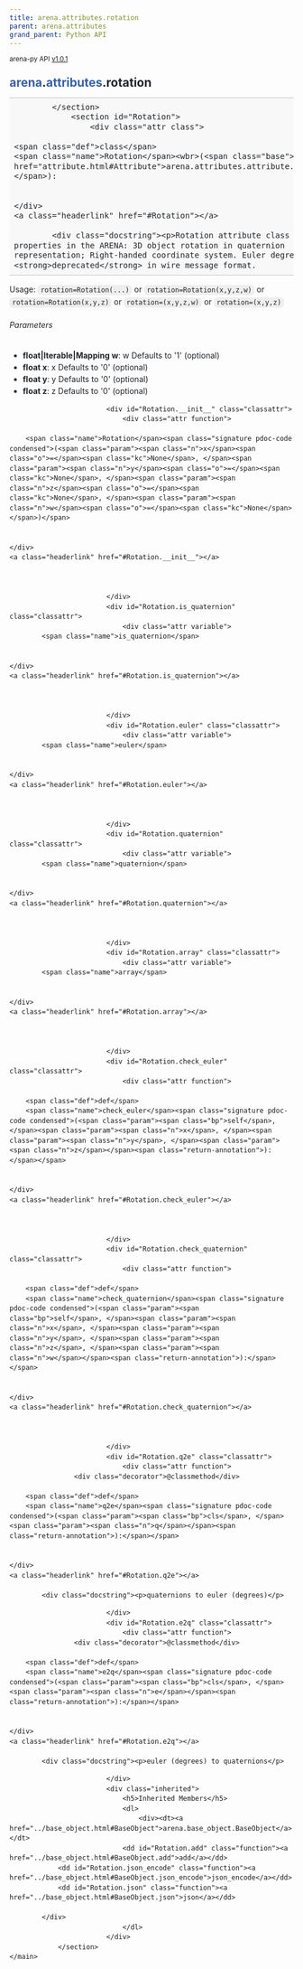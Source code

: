 ```yaml
---
title: arena.attributes.rotation
parent: arena.attributes
grand_parent: Python API
---
```

<small>arena-py API <a href="https://github.com/arenaxr/arena-py/blob/v1.0.1/arena">v1.0.1</a></small>
<div>
    <main class="pdoc">
            <section class="module-info">
                    <h1 class="modulename">
<a href="./../arena.html">arena</a><wbr>.<a href="./../attributes.html">attributes</a><wbr>.rotation    </h1>

                
                
                
                
            </section>
                <section id="Rotation">
                    <div class="attr class">
            
    <span class="def">class</span>
    <span class="name">Rotation</span><wbr>(<span class="base"><a href="attribute.html#Attribute">arena.attributes.attribute.Attribute</a></span>):

        
    </div>
    <a class="headerlink" href="#Rotation"></a>
    
            <div class="docstring"><p>Rotation attribute class to manage its properties in the ARENA: 3D object rotation in quaternion representation; Right-handed coordinate system. Euler degrees are <strong>deprecated</strong> in wire message format.
Usage: <code>rotation=Rotation(...)</code> or <code>rotation=Rotation(x,y,z,w)</code> or <code>rotation=Rotation(x,y,z)</code> or <code>rotation=(x,y,z,w)</code> or <code>rotation=(x,y,z)</code></p>

<h6 id="parameters">Parameters</h6>

<ul>
<li><strong>float|Iterable|Mapping w</strong>:  w Defaults to '1' (optional)</li>
<li><strong>float x</strong>:  x Defaults to '0' (optional)</li>
<li><strong>float y</strong>:  y Defaults to '0' (optional)</li>
<li><strong>float z</strong>:  z Defaults to '0' (optional)</li>
</ul>
</div>


                            <div id="Rotation.__init__" class="classattr">
                                <div class="attr function">
            
        <span class="name">Rotation</span><span class="signature pdoc-code condensed">(<span class="param"><span class="n">x</span><span class="o">=</span><span class="kc">None</span>, </span><span class="param"><span class="n">y</span><span class="o">=</span><span class="kc">None</span>, </span><span class="param"><span class="n">z</span><span class="o">=</span><span class="kc">None</span>, </span><span class="param"><span class="n">w</span><span class="o">=</span><span class="kc">None</span></span>)</span>

        
    </div>
    <a class="headerlink" href="#Rotation.__init__"></a>
    
    

                            </div>
                            <div id="Rotation.is_quaternion" class="classattr">
                                <div class="attr variable">
            <span class="name">is_quaternion</span>

        
    </div>
    <a class="headerlink" href="#Rotation.is_quaternion"></a>
    
    

                            </div>
                            <div id="Rotation.euler" class="classattr">
                                <div class="attr variable">
            <span class="name">euler</span>

        
    </div>
    <a class="headerlink" href="#Rotation.euler"></a>
    
    

                            </div>
                            <div id="Rotation.quaternion" class="classattr">
                                <div class="attr variable">
            <span class="name">quaternion</span>

        
    </div>
    <a class="headerlink" href="#Rotation.quaternion"></a>
    
    

                            </div>
                            <div id="Rotation.array" class="classattr">
                                <div class="attr variable">
            <span class="name">array</span>

        
    </div>
    <a class="headerlink" href="#Rotation.array"></a>
    
    

                            </div>
                            <div id="Rotation.check_euler" class="classattr">
                                <div class="attr function">
            
        <span class="def">def</span>
        <span class="name">check_euler</span><span class="signature pdoc-code condensed">(<span class="param"><span class="bp">self</span>, </span><span class="param"><span class="n">x</span>, </span><span class="param"><span class="n">y</span>, </span><span class="param"><span class="n">z</span></span><span class="return-annotation">):</span></span>

        
    </div>
    <a class="headerlink" href="#Rotation.check_euler"></a>
    
    

                            </div>
                            <div id="Rotation.check_quaternion" class="classattr">
                                <div class="attr function">
            
        <span class="def">def</span>
        <span class="name">check_quaternion</span><span class="signature pdoc-code condensed">(<span class="param"><span class="bp">self</span>, </span><span class="param"><span class="n">x</span>, </span><span class="param"><span class="n">y</span>, </span><span class="param"><span class="n">z</span>, </span><span class="param"><span class="n">w</span></span><span class="return-annotation">):</span></span>

        
    </div>
    <a class="headerlink" href="#Rotation.check_quaternion"></a>
    
    

                            </div>
                            <div id="Rotation.q2e" class="classattr">
                                <div class="attr function">
                    <div class="decorator">@classmethod</div>

        <span class="def">def</span>
        <span class="name">q2e</span><span class="signature pdoc-code condensed">(<span class="param"><span class="bp">cls</span>, </span><span class="param"><span class="n">q</span></span><span class="return-annotation">):</span></span>

        
    </div>
    <a class="headerlink" href="#Rotation.q2e"></a>
    
            <div class="docstring"><p>quaternions to euler (degrees)</p>
</div>


                            </div>
                            <div id="Rotation.e2q" class="classattr">
                                <div class="attr function">
                    <div class="decorator">@classmethod</div>

        <span class="def">def</span>
        <span class="name">e2q</span><span class="signature pdoc-code condensed">(<span class="param"><span class="bp">cls</span>, </span><span class="param"><span class="n">e</span></span><span class="return-annotation">):</span></span>

        
    </div>
    <a class="headerlink" href="#Rotation.e2q"></a>
    
            <div class="docstring"><p>euler (degrees) to quaternions</p>
</div>


                            </div>
                            <div class="inherited">
                                <h5>Inherited Members</h5>
                                <dl>
                                    <div><dt><a href="../base_object.html#BaseObject">arena.base_object.BaseObject</a></dt>
                                <dd id="Rotation.add" class="function"><a href="../base_object.html#BaseObject.add">add</a></dd>
                <dd id="Rotation.json_encode" class="function"><a href="../base_object.html#BaseObject.json_encode">json_encode</a></dd>
                <dd id="Rotation.json" class="function"><a href="../base_object.html#BaseObject.json">json</a></dd>

            </div>
                                </dl>
                            </div>
                </section>
    </main>

<style>pre{line-height:125%;}span.linenos{color:inherit; background-color:transparent; padding-left:5px; padding-right:20px;}.pdoc-code .hll{background-color:#ffffcc}.pdoc-code{background:#f8f8f8;}.pdoc-code .c{color:#3D7B7B; font-style:italic}.pdoc-code .err{border:1px solid #FF0000}.pdoc-code .k{color:#008000; font-weight:bold}.pdoc-code .o{color:#666666}.pdoc-code .ch{color:#3D7B7B; font-style:italic}.pdoc-code .cm{color:#3D7B7B; font-style:italic}.pdoc-code .cp{color:#9C6500}.pdoc-code .cpf{color:#3D7B7B; font-style:italic}.pdoc-code .c1{color:#3D7B7B; font-style:italic}.pdoc-code .cs{color:#3D7B7B; font-style:italic}.pdoc-code .gd{color:#A00000}.pdoc-code .ge{font-style:italic}.pdoc-code .gr{color:#E40000}.pdoc-code .gh{color:#000080; font-weight:bold}.pdoc-code .gi{color:#008400}.pdoc-code .go{color:#717171}.pdoc-code .gp{color:#000080; font-weight:bold}.pdoc-code .gs{font-weight:bold}.pdoc-code .gu{color:#800080; font-weight:bold}.pdoc-code .gt{color:#0044DD}.pdoc-code .kc{color:#008000; font-weight:bold}.pdoc-code .kd{color:#008000; font-weight:bold}.pdoc-code .kn{color:#008000; font-weight:bold}.pdoc-code .kp{color:#008000}.pdoc-code .kr{color:#008000; font-weight:bold}.pdoc-code .kt{color:#B00040}.pdoc-code .m{color:#666666}.pdoc-code .s{color:#BA2121}.pdoc-code .na{color:#687822}.pdoc-code .nb{color:#008000}.pdoc-code .nc{color:#0000FF; font-weight:bold}.pdoc-code .no{color:#880000}.pdoc-code .nd{color:#AA22FF}.pdoc-code .ni{color:#717171; font-weight:bold}.pdoc-code .ne{color:#CB3F38; font-weight:bold}.pdoc-code .nf{color:#0000FF}.pdoc-code .nl{color:#767600}.pdoc-code .nn{color:#0000FF; font-weight:bold}.pdoc-code .nt{color:#008000; font-weight:bold}.pdoc-code .nv{color:#19177C}.pdoc-code .ow{color:#AA22FF; font-weight:bold}.pdoc-code .w{color:#bbbbbb}.pdoc-code .mb{color:#666666}.pdoc-code .mf{color:#666666}.pdoc-code .mh{color:#666666}.pdoc-code .mi{color:#666666}.pdoc-code .mo{color:#666666}.pdoc-code .sa{color:#BA2121}.pdoc-code .sb{color:#BA2121}.pdoc-code .sc{color:#BA2121}.pdoc-code .dl{color:#BA2121}.pdoc-code .sd{color:#BA2121; font-style:italic}.pdoc-code .s2{color:#BA2121}.pdoc-code .se{color:#AA5D1F; font-weight:bold}.pdoc-code .sh{color:#BA2121}.pdoc-code .si{color:#A45A77; font-weight:bold}.pdoc-code .sx{color:#008000}.pdoc-code .sr{color:#A45A77}.pdoc-code .s1{color:#BA2121}.pdoc-code .ss{color:#19177C}.pdoc-code .bp{color:#008000}.pdoc-code .fm{color:#0000FF}.pdoc-code .vc{color:#19177C}.pdoc-code .vg{color:#19177C}.pdoc-code .vi{color:#19177C}.pdoc-code .vm{color:#19177C}.pdoc-code .il{color:#666666}</style>
<style>:root{--pdoc-background:#fff;}.pdoc{--text:#212529;--muted:#6c757d;--link:#3660a5;--link-hover:#1659c5;--code:#f8f8f8;--active:#fff598;--accent:#eee;--accent2:#c1c1c1;--nav-hover:rgba(255, 255, 255, 0.5);--name:#0066BB;--def:#008800;--annotation:#007020;}</style>
<style>.pdoc{color:var(--text);box-sizing:border-box;line-height:1.5;background:none;}.pdoc .pdoc-button{cursor:pointer;display:inline-block;border:solid black 1px;border-radius:2px;font-size:.75rem;padding:calc(0.5em - 1px) 1em;transition:100ms all;}.pdoc .alert{padding:1rem 1rem 1rem calc(1.5rem + 24px);border:1px solid transparent;border-radius:.25rem;background-repeat:no-repeat;background-position:.75rem center;margin-bottom:1rem;}.pdoc .alert > em{display:none;}.pdoc .alert > *:last-child{margin-bottom:0;}.pdoc .alert.note {color:#084298;background-color:#cfe2ff;border-color:#b6d4fe;background-image:url("data:image/svg+xml,%3Csvg%20xmlns%3D%22http%3A//www.w3.org/2000/svg%22%20width%3D%2224%22%20height%3D%2224%22%20fill%3D%22%23084298%22%20viewBox%3D%220%200%2016%2016%22%3E%3Cpath%20d%3D%22M8%2016A8%208%200%201%200%208%200a8%208%200%200%200%200%2016zm.93-9.412-1%204.705c-.07.34.029.533.304.533.194%200%20.487-.07.686-.246l-.088.416c-.287.346-.92.598-1.465.598-.703%200-1.002-.422-.808-1.319l.738-3.468c.064-.293.006-.399-.287-.47l-.451-.081.082-.381%202.29-.287zM8%205.5a1%201%200%201%201%200-2%201%201%200%200%201%200%202z%22/%3E%3C/svg%3E");}.pdoc .alert.warning{color:#664d03;background-color:#fff3cd;border-color:#ffecb5;background-image:url("data:image/svg+xml,%3Csvg%20xmlns%3D%22http%3A//www.w3.org/2000/svg%22%20width%3D%2224%22%20height%3D%2224%22%20fill%3D%22%23664d03%22%20viewBox%3D%220%200%2016%2016%22%3E%3Cpath%20d%3D%22M8.982%201.566a1.13%201.13%200%200%200-1.96%200L.165%2013.233c-.457.778.091%201.767.98%201.767h13.713c.889%200%201.438-.99.98-1.767L8.982%201.566zM8%205c.535%200%20.954.462.9.995l-.35%203.507a.552.552%200%200%201-1.1%200L7.1%205.995A.905.905%200%200%201%208%205zm.002%206a1%201%200%201%201%200%202%201%201%200%200%201%200-2z%22/%3E%3C/svg%3E");}.pdoc .alert.danger{color:#842029;background-color:#f8d7da;border-color:#f5c2c7;background-image:url("data:image/svg+xml,%3Csvg%20xmlns%3D%22http%3A//www.w3.org/2000/svg%22%20width%3D%2224%22%20height%3D%2224%22%20fill%3D%22%23842029%22%20viewBox%3D%220%200%2016%2016%22%3E%3Cpath%20d%3D%22M5.52.359A.5.5%200%200%201%206%200h4a.5.5%200%200%201%20.474.658L8.694%206H12.5a.5.5%200%200%201%20.395.807l-7%209a.5.5%200%200%201-.873-.454L6.823%209.5H3.5a.5.5%200%200%201-.48-.641l2.5-8.5z%22/%3E%3C/svg%3E");}.pdoc .visually-hidden{position:absolute !important;width:1px !important;height:1px !important;padding:0 !important;margin:-1px !important;overflow:hidden !important;clip:rect(0, 0, 0, 0) !important;white-space:nowrap !important;border:0 !important;}.pdoc h1, .pdoc h2, .pdoc h3{font-weight:300;margin:.3em 0;padding:.2em 0;}.pdoc > section:not(.module-info) h1{font-size:1.5rem;font-weight:500;}.pdoc > section:not(.module-info) h2{font-size:1.4rem;font-weight:500;}.pdoc > section:not(.module-info) h3{font-size:1.3rem;font-weight:500;}.pdoc > section:not(.module-info) h4{font-size:1.2rem;}.pdoc > section:not(.module-info) h5{font-size:1.1rem;}.pdoc a{text-decoration:none;color:var(--link);}.pdoc a:hover{color:var(--link-hover);}.pdoc blockquote{margin-left:2rem;}.pdoc pre{border-top:1px solid var(--accent2);border-bottom:1px solid var(--accent2);margin-top:0;margin-bottom:1em;padding:.5rem 0 .5rem .5rem;overflow-x:auto;background-color:var(--code);}.pdoc code{color:var(--text);padding:.2em .4em;margin:0;font-size:85%;background-color:var(--accent);border-radius:6px;}.pdoc a > code{color:inherit;}.pdoc pre > code{display:inline-block;font-size:inherit;background:none;border:none;padding:0;}.pdoc > section:not(.module-info){margin-bottom:1.5rem;}.pdoc .modulename{margin-top:0;font-weight:bold;}.pdoc .modulename a{color:var(--link);transition:100ms all;}.pdoc .git-button{float:right;border:solid var(--link) 1px;}.pdoc .git-button:hover{background-color:var(--link);color:var(--pdoc-background);}.view-source-toggle-state,.view-source-toggle-state ~ .pdoc-code{display:none;}.view-source-toggle-state:checked ~ .pdoc-code{display:block;}.view-source-button{display:inline-block;float:right;font-size:.75rem;line-height:1.5rem;color:var(--muted);padding:0 .4rem 0 1.3rem;cursor:pointer;text-indent:-2px;}.view-source-button > span{visibility:hidden;}.module-info .view-source-button{float:none;display:flex;justify-content:flex-end;margin:-1.2rem .4rem -.2rem 0;}.view-source-button::before{position:absolute;content:"View Source";display:list-item;list-style-type:disclosure-closed;}.view-source-toggle-state:checked ~ .attr .view-source-button::before,.view-source-toggle-state:checked ~ .view-source-button::before{list-style-type:disclosure-open;}.pdoc .docstring{margin-bottom:1.5rem;}.pdoc section:not(.module-info) .docstring{margin-left:clamp(0rem, 5vw - 2rem, 1rem);}.pdoc .docstring .pdoc-code{margin-left:1em;margin-right:1em;}.pdoc h1:target,.pdoc h2:target,.pdoc h3:target,.pdoc h4:target,.pdoc h5:target,.pdoc h6:target,.pdoc .pdoc-code > pre > span:target{background-color:var(--active);box-shadow:-1rem 0 0 0 var(--active);}.pdoc .pdoc-code > pre > span:target{display:block;}.pdoc div:target > .attr,.pdoc section:target > .attr,.pdoc dd:target > a{background-color:var(--active);}.pdoc *{scroll-margin:2rem;}.pdoc .pdoc-code .linenos{user-select:none;}.pdoc .attr:hover{filter:contrast(0.95);}.pdoc section, .pdoc .classattr{position:relative;}.pdoc .headerlink{--width:clamp(1rem, 3vw, 2rem);position:absolute;top:0;left:calc(0rem - var(--width));transition:all 100ms ease-in-out;opacity:0;}.pdoc .headerlink::before{content:"#";display:block;text-align:center;width:var(--width);height:2.3rem;line-height:2.3rem;font-size:1.5rem;}.pdoc .attr:hover ~ .headerlink,.pdoc *:target > .headerlink,.pdoc .headerlink:hover{opacity:1;}.pdoc .attr{display:block;margin:.5rem 0 .5rem;padding:.4rem .4rem .4rem 1rem;background-color:var(--accent);overflow-x:auto;}.pdoc .classattr{margin-left:2rem;}.pdoc .name{color:var(--name);font-weight:bold;}.pdoc .def{color:var(--def);font-weight:bold;}.pdoc .signature{background-color:transparent;}.pdoc .param, .pdoc .return-annotation{white-space:pre;}.pdoc .signature.multiline .param{display:block;}.pdoc .signature.condensed .param{display:inline-block;}.pdoc .annotation{color:var(--annotation);}.pdoc .view-value-toggle-state,.pdoc .view-value-toggle-state ~ .default_value{display:none;}.pdoc .view-value-toggle-state:checked ~ .default_value{display:inherit;}.pdoc .view-value-button{font-size:.5rem;vertical-align:middle;border-style:dashed;margin-top:-0.1rem;}.pdoc .view-value-button:hover{background:white;}.pdoc .view-value-button::before{content:"show";text-align:center;width:2.2em;display:inline-block;}.pdoc .view-value-toggle-state:checked ~ .view-value-button::before{content:"hide";}.pdoc .inherited{margin-left:2rem;}.pdoc .inherited dt{font-weight:700;}.pdoc .inherited dt, .pdoc .inherited dd{display:inline;margin-left:0;margin-bottom:.5rem;}.pdoc .inherited dd:not(:last-child):after{content:", ";}.pdoc .inherited .class:before{content:"class ";}.pdoc .inherited .function a:after{content:"()";}.pdoc .search-result .docstring{overflow:auto;max-height:25vh;}.pdoc .search-result.focused > .attr{background-color:var(--active);}.pdoc .attribution{margin-top:2rem;display:block;opacity:0.5;transition:all 200ms;filter:grayscale(100%);}.pdoc .attribution:hover{opacity:1;filter:grayscale(0%);}.pdoc .attribution img{margin-left:5px;height:35px;vertical-align:middle;width:70px;transition:all 200ms;}.pdoc table{display:block;width:max-content;max-width:100%;overflow:auto;margin-bottom:1rem;}.pdoc table th{font-weight:600;}.pdoc table th, .pdoc table td{padding:6px 13px;border:1px solid var(--accent2);}</style></div>
